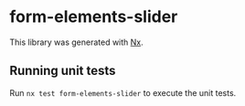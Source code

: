 # form-elements-slider

This library was generated with [Nx](https://nx.dev).

## Running unit tests

Run `nx test form-elements-slider` to execute the unit tests.

